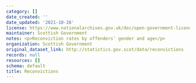 ```yaml
---
category: []
date_created: ''
date_updated: '2021-10-28'
license: https://www.nationalarchives.gov.uk/doc/open-government-licence/version/3/
maintainer: Scottish Government
notes: <p>Reconviction rates by offenders' gender and age</p>
organization: Scottish Government
original_dataset_link: http://statistics.gov.scot/data/reconvictions
records: null
resources: []
schema: default
title: Reconvictions
---
```

